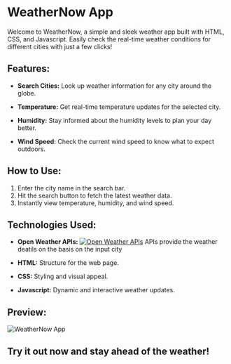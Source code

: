 # WeatherNow App

Welcome to WeatherNow, a simple and sleek weather app built with HTML, CSS, and Javascript. Easily check the real-time weather conditions for different cities with just a few clicks!

## Features:

- **Search Cities:** Look up weather information for any city around the globe.
  
- **Temperature:** Get real-time temperature updates for the selected city.

- **Humidity:** Stay informed about the humidity levels to plan your day better.

- **Wind Speed:** Check the current wind speed to know what to expect outdoors.

## How to Use:

1. Enter the city name in the search bar.
2. Hit the search button to fetch the latest weather data.
3. Instantly view temperature, humidity, and wind speed.

## Technologies Used:
- **Open Weather APIs:** [![Open Weather APIs](https://mundhadharsh.github.io/Weather-App/)](#)  APIs provide the weather deatils on the basis on the input city 

- **HTML:** Structure for the web page.
  
- **CSS:** Styling and visual appeal.
  
- **Javascript:** Dynamic and interactive weather updates.

## Preview:

![WeatherNow App](https://mundhadharsh.github.io/Weather-App/)

## Try it out now and stay ahead of the weather!
